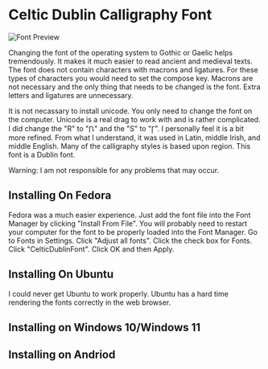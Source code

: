 # Celtic Dublin Calligraphy Font
![Font Preview](https://github.com/user-attachments/assets/44c5acb3-b874-4ebd-a498-d8f86f64d70d)

Changing the font of the operating system to Gothic or Gaelic helps tremendously. It makes it much easier to read ancient and medieval texts. The font does not contain characters with macrons and ligatures. For these types of characters you would need to set the compose key. Macrons are not necessary and the only thing that needs to be changed is the font. Extra letters and ligatures are unnecessary.

It is not necassary to install unicode. You only need to change the font on the computer. Unicode is a real drag to work with and is rather complicated. I did change the "R" to "Ꞃ" and the "S" to "Ꞅ". I personally feel it is a bit more refined. From what I understand, it was used in Latin, middle Irish, and middle English. Many of the calligraphy styles is based upon region. This font is a Dublin font.
 
Warning: I am not responsible for any problems that may occur.
## Installing On Fedora
Fedora was a much easier experience. Just add the font file into the Font Manager by clicking "Install From File". You will probably need to restart your computer for the font to be properly loaded into the Font Manager. Go to Fonts in Settings. Click "Adjust all fonts". Click the check box for Fonts. Click "CelticDublinFont". Click OK and then Apply.
## Installing On Ubuntu
I could never get Ubuntu to work properly. Ubuntu has a hard time rendering the fonts correctly in the web browser.
## Installing on Windows 10/Windows 11

## Installing on Andriod
